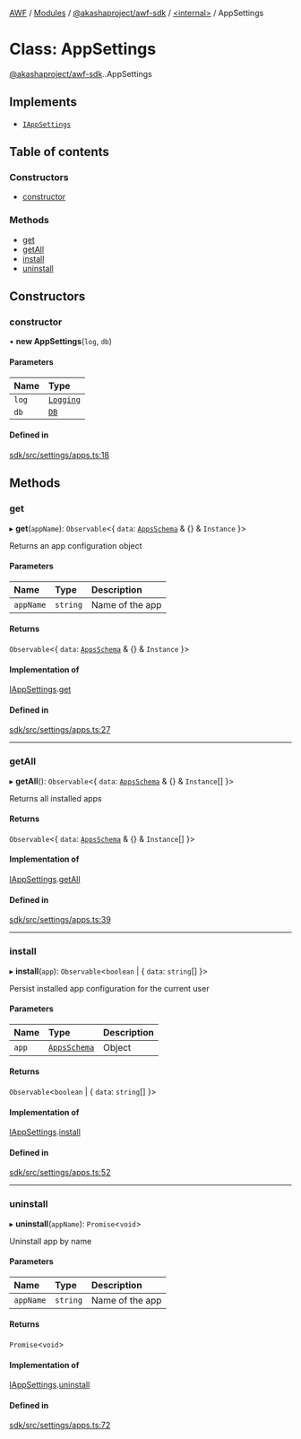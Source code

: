 [AWF](../README.md) / [Modules](../modules.md) / [@akashaproject/awf-sdk](../modules/akashaproject_awf_sdk.md) / [<internal\>](../modules/akashaproject_awf_sdk._internal_.md) / AppSettings

# Class: AppSettings

[@akashaproject/awf-sdk](../modules/akashaproject_awf_sdk.md).[<internal>](../modules/akashaproject_awf_sdk._internal_.md).AppSettings

## Implements

- [`IAppSettings`](../interfaces/akashaproject_awf_sdk._internal_.IAppSettings.md)

## Table of contents

### Constructors

- [constructor](akashaproject_awf_sdk._internal_.AppSettings.md#constructor)

### Methods

- [get](akashaproject_awf_sdk._internal_.AppSettings.md#get)
- [getAll](akashaproject_awf_sdk._internal_.AppSettings.md#getall)
- [install](akashaproject_awf_sdk._internal_.AppSettings.md#install)
- [uninstall](akashaproject_awf_sdk._internal_.AppSettings.md#uninstall)

## Constructors

### constructor

• **new AppSettings**(`log`, `db`)

#### Parameters

| Name | Type |
| :------ | :------ |
| `log` | [`Logging`](akashaproject_awf_sdk._internal_.Logging.md) |
| `db` | [`DB`](akashaproject_awf_sdk._internal_.DB.md) |

#### Defined in

[sdk/src/settings/apps.ts:18](https://github.com/AKASHAorg/akasha-world-framework/blob/d81a7246/sdk/src/settings/apps.ts#L18)

## Methods

### get

▸ **get**(`appName`): `Observable`<{ `data`: [`AppsSchema`](../interfaces/akashaproject_awf_sdk._internal_.AppsSchema.md) & {} & `Instance`  }\>

Returns an app configuration object

#### Parameters

| Name | Type | Description |
| :------ | :------ | :------ |
| `appName` | `string` | Name of the app |

#### Returns

`Observable`<{ `data`: [`AppsSchema`](../interfaces/akashaproject_awf_sdk._internal_.AppsSchema.md) & {} & `Instance`  }\>

#### Implementation of

[IAppSettings](../interfaces/akashaproject_awf_sdk._internal_.IAppSettings.md).[get](../interfaces/akashaproject_awf_sdk._internal_.IAppSettings.md#get)

#### Defined in

[sdk/src/settings/apps.ts:27](https://github.com/AKASHAorg/akasha-world-framework/blob/d81a7246/sdk/src/settings/apps.ts#L27)

___

### getAll

▸ **getAll**(): `Observable`<{ `data`: [`AppsSchema`](../interfaces/akashaproject_awf_sdk._internal_.AppsSchema.md) & {} & `Instance`[]  }\>

Returns all installed apps

#### Returns

`Observable`<{ `data`: [`AppsSchema`](../interfaces/akashaproject_awf_sdk._internal_.AppsSchema.md) & {} & `Instance`[]  }\>

#### Implementation of

[IAppSettings](../interfaces/akashaproject_awf_sdk._internal_.IAppSettings.md).[getAll](../interfaces/akashaproject_awf_sdk._internal_.IAppSettings.md#getall)

#### Defined in

[sdk/src/settings/apps.ts:39](https://github.com/AKASHAorg/akasha-world-framework/blob/d81a7246/sdk/src/settings/apps.ts#L39)

___

### install

▸ **install**(`app`): `Observable`<`boolean` \| { `data`: `string`[]  }\>

Persist installed app configuration for the current user

#### Parameters

| Name | Type | Description |
| :------ | :------ | :------ |
| `app` | [`AppsSchema`](../interfaces/akashaproject_awf_sdk._internal_.AppsSchema.md) | Object |

#### Returns

`Observable`<`boolean` \| { `data`: `string`[]  }\>

#### Implementation of

[IAppSettings](../interfaces/akashaproject_awf_sdk._internal_.IAppSettings.md).[install](../interfaces/akashaproject_awf_sdk._internal_.IAppSettings.md#install)

#### Defined in

[sdk/src/settings/apps.ts:52](https://github.com/AKASHAorg/akasha-world-framework/blob/d81a7246/sdk/src/settings/apps.ts#L52)

___

### uninstall

▸ **uninstall**(`appName`): `Promise`<`void`\>

Uninstall app by name

#### Parameters

| Name | Type | Description |
| :------ | :------ | :------ |
| `appName` | `string` | Name of the app |

#### Returns

`Promise`<`void`\>

#### Implementation of

[IAppSettings](../interfaces/akashaproject_awf_sdk._internal_.IAppSettings.md).[uninstall](../interfaces/akashaproject_awf_sdk._internal_.IAppSettings.md#uninstall)

#### Defined in

[sdk/src/settings/apps.ts:72](https://github.com/AKASHAorg/akasha-world-framework/blob/d81a7246/sdk/src/settings/apps.ts#L72)
